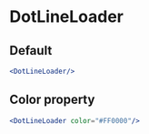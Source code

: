 # DotLineLoader

## Default 
```jsx
<DotLineLoader/>
```

## Color property

```jsx
<DotLineLoader color="#FF0000"/>
```

